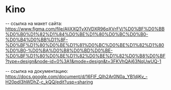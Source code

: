 # Kino
-- ссылка на макет сайта: https://www.figma.com/file/AljXXQTvXIVDXR96qXVrFV/%D0%BF%D0%BB%D0%B0%D1%82%D1%84%D0%BE%D1%80%D0%BC%D0%B0-%D0%B4%D0%BB%D1%8F-%D0%BF%D1%80%D0%BE%D1%81%D0%BC%D0%BE%D1%82%D1%80%D0%B0-%D0%BA%D0%B8%D0%BD%D0%BE-%D0%BF%D1%80%D0%BE%D1%82%D0%BE%D1%82%D0%B8%D0%BF?type=design&node-id=0%3A1&mode=design&t=3FKVhQAj63NqUwUQ-1 

-- ссылка на документацию: https://docs.google.com/document/d/16FIF_QIh2Ar0N0a_YB1djKv_-H20pdl3hWDhZ-c_kQQ/edit?usp=sharing

